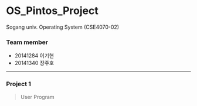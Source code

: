 # OS_Pintos_Project
Sogang univ. Operating System (CSE4070-02)
<br>
### Team member
* 20141284 이기현
* 20141340 장주호
<hr />

### Project 1 
> User Program
